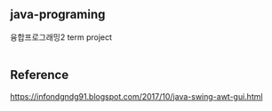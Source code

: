 ## java-programing
융합프로그래밍2 term project
<br><br>
## Reference
https://infondgndg91.blogspot.com/2017/10/java-swing-awt-gui.html
